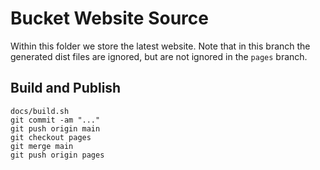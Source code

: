 # Bucket Website Source

Within this folder we store the latest website.
Note that in this branch the generated dist files are ignored,
but are not ignored in the `pages` branch.

## Build and Publish

```
docs/build.sh
git commit -am "..."
git push origin main
git checkout pages
git merge main
git push origin pages
```
